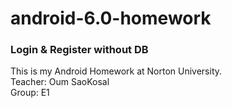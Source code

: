 # android-6.0-homework
<h3>Login & Register without DB</h3>
This is my Android Homework at Norton University.
<br>
Teacher: Oum SaoKosal
<br>
Group: E1
